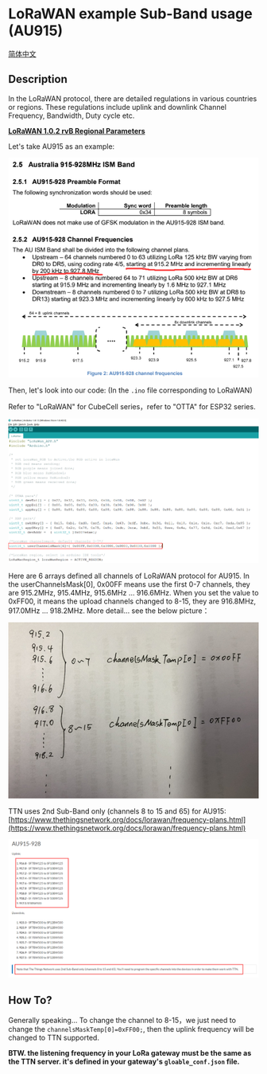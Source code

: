 # LoRaWAN example Sub-Band usage (AU915)
[简体中文](https://heltec-automation.readthedocs.io/zh_CN/latest/general/sub_band_usage.html)
## Description

In the LoRaWAN protocol, there are detailed regulations in various countries or regions. These regulations include uplink and downlink Channel Frequency, Bandwidth, Duty cycle etc.

**[LoRaWAN 1.0.2 rvB Regional Parameters](https://resource.heltec.cn/download/LoRaWANRegionalParametersv1.0.2_final_1944_1.pdf)**

Let's take AU915 as an example:

![](img/sub-band_usage/01.png)



Then, let's look into our code: (In the `.ino` file corresponding to LoRaWAN)

Refer to "LoRaWAN" for CubeCell series，refer to  "OTTA" for ESP32 series.

![](img/sub-band_usage/02.png)

Here are 6 arrays defined all channels of LoRaWAN protocol for AU915. In the userChannelsMask[0], 0x00FF means use the first 0-7 channels, they are 915.2MHz, 915.4MHz, 915.6MHz … 916.6MHz. When you set the value to 0xFF00, it means the upload channels changed to 8-15, they are 916.8MHz, 917.0MHz … 918.2MHz. More detail... see the below picture：

![](img/sub-band_usage/03.png)

TTN uses 2nd Sub-Band only (channels 8 to 15 and 65) for AU915:
[https://www.thethingsnetwork.org/docs/lorawan/frequency-plans.html](https://www.thethingsnetwork.org/docs/lorawan/frequency-plans.html)

![](img/sub-band_usage/04.png)

## How To?

Generally speaking... To change the channel to 8-15，we just need to change the `channelsMaskTemp[0]=0xFF00;`, then the uplink frequency will be changed to TTN supported.

**BTW. the listening frequency in your LoRa gateway must be the same as the TTN server. it's defined in your gateway's `gloable_conf.json` file.**

